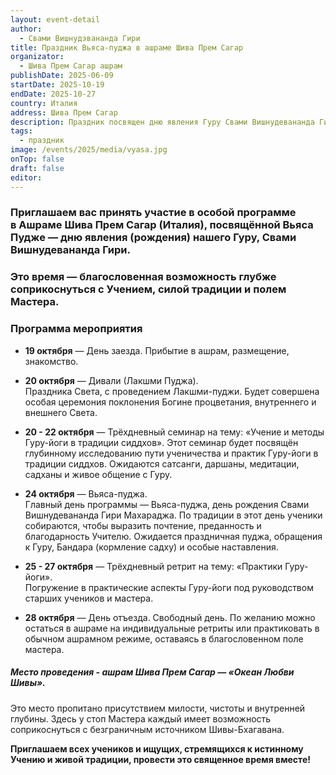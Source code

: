 ```yaml
---
layout: event-detail
author:
  - Свами Вишнудэвананда Гири
title: Праздник Вьяса-пуджа в ашраме Шива Прем Сагар
organizator:
  - Шива Прем Сагар ашрам
publishDate: 2025-06-09
startDate: 2025-10-19
endDate: 2025-10-27
country: Италия
address: Шива Прем Сагар
description: Праздник посвящен дню явления Гуру Свами Вишнудевананда Гири. Это время — благословенная возможность глубже соприкоснуться с Учением, силой традиции и полем Мастера.
tags:
  - праздник
image: /events/2025/media/vyasa.jpg
onTop: false
draft: false
editor:
---
```


### **Приглашаем вас принять участие в особой программе в Ашраме Шива Прем Сагар (Италия), посвящённой Вьяса Пудже — дню явления (рождения) нашего Гуру, Свами Вишнудевананда Гири.**

### **Это время — благословенная возможность глубже соприкоснуться с Учением, силой традиции и полем Мастера.**


### **Программа мероприятия**

- **19 октября** — День заезда. Прибытие в ашрам, размещение, знакомство.

- **20 октября** — Дивали (Лакшми Пуджа).  
Праздника Света, с проведением Лакшми-пуджи. Будет совершена особая церемония поклонения Богине процветания, внутреннего и внешнего Света.

- **20 - 22 октября** — Трёхдневный семинар на тему: «Учение и методы Гуру-йоги в традиции сиддхов».  Этот семинар будет посвящён глубинному исследованию пути ученичества и практик Гуру-йоги в традиции сиддхов. Ожидаются сатсанги, даршаны, медитации, садханы и живое общение с Гуру.

- **24 октября** — Вьяса-пуджа.  
Главный день программы — Вьяса-пуджа, день рождения Свами Вишнудевананда Гири Махараджа.  По традиции в этот день ученики собираются, чтобы выразить почтение, преданность и благодарность Учителю. Ожидается праздничная пуджа, обращения к Гуру, Бандара (кормление садху) и особые наставления.

- **25 - 27 октября** — Трёхдневный ретрит на тему: «Практики Гуру-йоги».  
Погружение в практические аспекты Гуру-йоги под руководством старших учеников и мастера.

- **28 октября** — День отъезда. Свободный день. По желанию можно остаться в ашраме на индивидуальные ретриты или практиковать в обычном ашрамном режиме, оставаясь в благословенном поле мастера.

##### Место проведения - ашрам Шива Прем Сагар — «Океан Любви Шивы».  
Это место пропитано присутствием милости, чистоты и внутренней глубины. Здесь у стоп Мастера каждый имеет возможность соприкоснуться с безграничным источником Шивы-Бхагавана.

**Приглашаем всех учеников и ищущих, стремящихся к истинному Учению и живой традиции, провести это священное время вместе!**